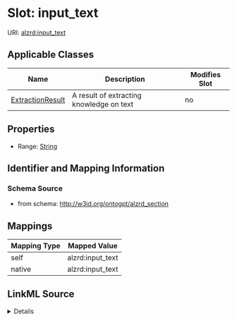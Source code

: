 

# Slot: input_text

URI: [alzrd:input_text](http://w3id.org/ontogpt/alzrd_sectioninput_text)



<!-- no inheritance hierarchy -->





## Applicable Classes

| Name | Description | Modifies Slot |
| --- | --- | --- |
| [ExtractionResult](ExtractionResult.md) | A result of extracting knowledge on text |  no  |







## Properties

* Range: [String](String.md)





## Identifier and Mapping Information







### Schema Source


* from schema: http://w3id.org/ontogpt/alzrd_section




## Mappings

| Mapping Type | Mapped Value |
| ---  | ---  |
| self | alzrd:input_text |
| native | alzrd:input_text |




## LinkML Source

<details>
```yaml
name: input_text
from_schema: http://w3id.org/ontogpt/alzrd_section
rank: 1000
alias: input_text
owner: ExtractionResult
domain_of:
- ExtractionResult
range: string

```
</details>
